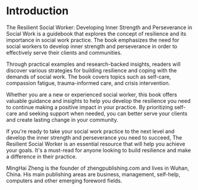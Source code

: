 # Introduction

The Resilient Social Worker: Developing Inner Strength and Perseverance in Social Work is a guidebook that explores the concept of resilience and its importance in social work practice. The book emphasizes the need for social workers to develop inner strength and perseverance in order to effectively serve their clients and communities.

Through practical examples and research-backed insights, readers will discover various strategies for building resilience and coping with the demands of social work. The book covers topics such as self-care, compassion fatigue, trauma-informed care, and crisis intervention.

Whether you are a new or experienced social worker, this book offers valuable guidance and insights to help you develop the resilience you need to continue making a positive impact in your practice. By prioritizing self-care and seeking support when needed, you can better serve your clients and create lasting change in your community.

If you're ready to take your social work practice to the next level and develop the inner strength and perseverance you need to succeed, The Resilient Social Worker is an essential resource that will help you achieve your goals. It's a must-read for anyone looking to build resilience and make a difference in their practice.

MingHai Zheng is the founder of zhengpublishing.com and lives in Wuhan, China. His main publishing areas are business, management, self-help, computers and other emerging foreword fields.
